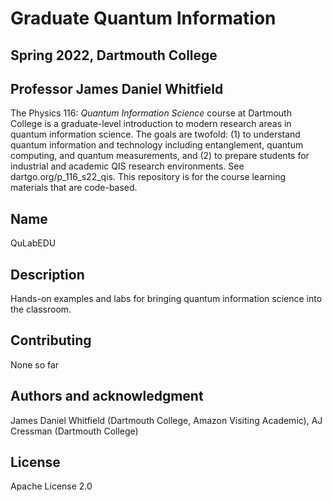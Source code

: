 # Graduate Quantum Information
## Spring 2022, Dartmouth College 
## Professor James Daniel Whitfield

The Physics 116: *Quantum Information Science* course at Dartmouth College is a graduate-level introduction to modern research areas in quantum information science. The goals are twofold: (1) to understand quantum information and technology including entanglement, quantum computing, and quantum measurements, and (2) to prepare students for industrial and academic QIS research environments. 
See dartgo.org/p_116_s22_qis. This repository is for the course learning materials that are code-based.

## Name
QuLabEDU

## Description
Hands-on examples and labs for bringing quantum information science into the classroom.

## Contributing
None so far

## Authors and acknowledgment
James Daniel Whitfield (Dartmouth College, Amazon Visiting Academic), AJ Cressman (Dartmouth College)

## License
Apache License 2.0
